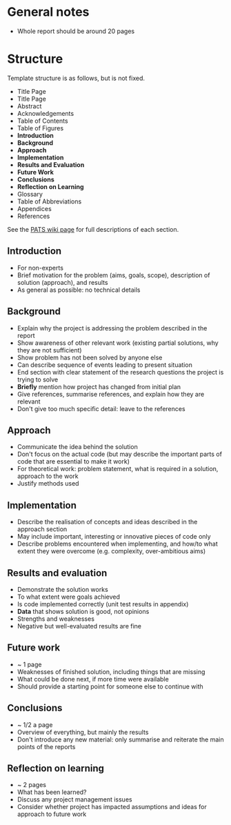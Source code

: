 # General notes
* Whole report should be around 20 pages

# Structure

Template structure is as follows, but is not fixed.

* Title Page
* Title Page
* Abstract
* Acknowledgements
* Table of Contents
* Table of Figures
* **Introduction**
* **Background**
* **Approach**
* **Implementation**
* **Results and Evaluation**
* **Future Work**
* **Conclusions**
* **Reflection on Learning**
* Glossary
* Table of Abbreviations
* Appendices
* References

See the [PATS wiki
page](https://pats.cs.cf.ac.uk/wiki/doku.php?id=arranging_material_and_structuring_the_project_report#the_background<Paste>)
for full descriptions of each section.

## Introduction
* For non-experts
* Brief motivation for the problem (aims, goals, scope), description of
  solution (approach), and results
* As general as possible: no technical details

## Background
* Explain why the project is addressing the problem described in the report
* Show awareness of other relevant work (existing partial solutions, why they
  are not sufficient)
* Show problem has not been solved by anyone else
* Can describe sequence of events leading to present situation
* End section with clear statement of the research questions the project is
  trying to solve
* **Briefly** mention how project has changed from initial plan
* Give references, summarise references, and explain how they are relevant
* Don't give too much specific detail: leave to the references

## Approach

* Communicate the idea behind the solution
* Don't focus on the actual code (but may describe the important parts of code
  that are essential to make it work)
* For theoretical work: problem statement, what is required in a solution,
  approach to the work
* Justify methods used

## Implementation

* Describe the realisation of concepts and ideas described in the approach
  section
* May include important, interesting or innovative pieces of code only
* Describe problems encountered when implementing, and how/to what extent they
  were overcome (e.g. complexity, over-ambitious aims)

## Results and evaluation

* Demonstrate the solution works
* To what extent were goals achieved
* Is code implemented correctly (unit test results in appendix)
* **Data** that shows solution is good, not opinions
* Strengths and weaknesses
* Negative but well-evaluated results are fine

## Future work

* ~ 1 page
* Weaknesses of finished solution, including things that are missing
* What could be done next, if more time were available
* Should provide a starting point for someone else to continue with

## Conclusions

* ~ 1/2 a page
* Overview of everything, but mainly the results
* Don't introduce any new material: only summarise and reiterate the main
  points of the reports

## Reflection on learning

* ~ 2 pages
* What has been learned?
* Discuss any project management issues
* Consider whether project has impacted assumptions and ideas for approach to
  future work

